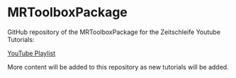 # MRToolboxPackage

 GitHub repository of the MRToolboxPackage for the Zeitschleife Youtube Tutorials:
 
 [YouTube Playlist](https://youtube.com/playlist?list=PL0Pi5kyLO1ZUq51dDQRUQJpW0q8UzdtG1)

More content will be added to this repository as new tutorials will be added.
